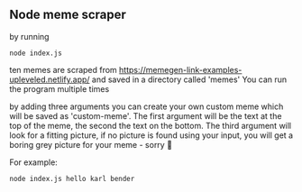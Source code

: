 ## Node meme scraper

by running

```
node index.js
```

ten memes are scraped from https://memegen-link-examples-upleveled.netlify.app/ and saved in a directory called 'memes'
You can run the program multiple times

by adding three arguments you can create your own custom meme which will be saved as 'custom-meme'. The first argument will be the text at the top of the meme, the second the text on the bottom. The third argument will look for a fitting picture, if no picture is found using your input, you will get a boring grey picture for your meme - sorry :see_no_evil:

For example:

```
node index.js hello karl bender
```
